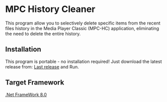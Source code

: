 # MPC History Cleaner

This program allow you to selectively delete specific items from the recent files history in the Media Player Classic (MPC-HC) application, eliminating the need to delete the entire history.

## Installation

This program is portable - no installation required! Just download the latest release from: [Last release](https://github.com/Mast3r0mid/MPCHistoryCleaner/releases/latest) and Run.
## Target Framework
[.Net FrameWork 8.0](https://dotnet.microsoft.com/en-us/download/dotnet/8.0)

